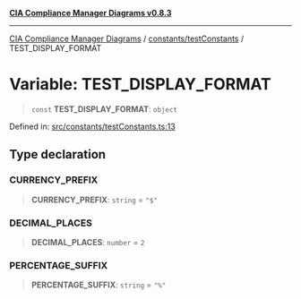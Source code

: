 [**CIA Compliance Manager Diagrams v0.8.3**](../../../README.md)

***

[CIA Compliance Manager Diagrams](../../../modules.md) / [constants/testConstants](../README.md) / TEST\_DISPLAY\_FORMAT

# Variable: TEST\_DISPLAY\_FORMAT

> `const` **TEST\_DISPLAY\_FORMAT**: `object`

Defined in: [src/constants/testConstants.ts:13](https://github.com/Hack23/cia-compliance-manager/blob/368d5a1330a94df78d48c65d28962bd0f7cab363/src/constants/testConstants.ts#L13)

## Type declaration

### CURRENCY\_PREFIX

> **CURRENCY\_PREFIX**: `string` = `"$"`

### DECIMAL\_PLACES

> **DECIMAL\_PLACES**: `number` = `2`

### PERCENTAGE\_SUFFIX

> **PERCENTAGE\_SUFFIX**: `string` = `"%"`

